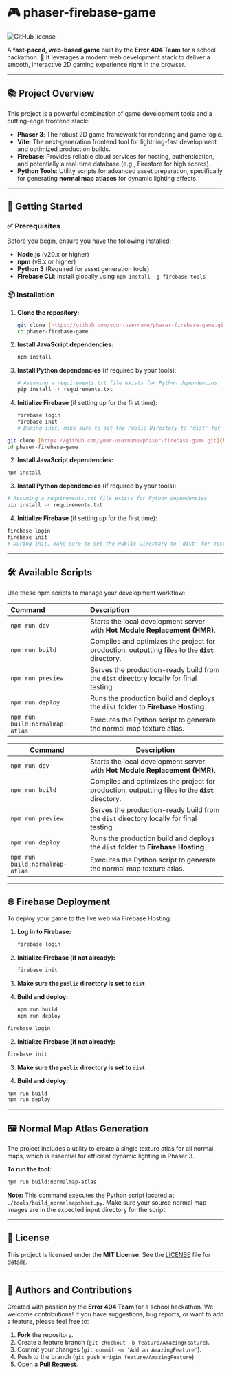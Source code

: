# 🎮 phaser-firebase-game

![GitHub license](https://img.shields.io/badge/License-MIT-blue.svg)

A **fast-paced, web-based game** built by the **Error 404 Team** for a school hackathon. 🚀
It leverages a modern web development stack to deliver a smooth, interactive 2D gaming experience right in the browser.

---

## 📚 Project Overview

This project is a powerful combination of game development tools and a cutting-edge frontend stack:

- **Phaser 3**: The robust 2D game framework for rendering and game logic.
- **Vite**: The next-generation frontend tool for lightning-fast development and optimized production builds.
- **Firebase**: Provides reliable cloud services for hosting, authentication, and potentially a real-time database (e.g., Firestore for high scores).
- **Python Tools**: Utility scripts for advanced asset preparation, specifically for generating **normal map atlases** for dynamic lighting effects.

---

## 🚀 Getting Started

### ✅ Prerequisites

Before you begin, ensure you have the following installed:

- **Node.js** (v20.x or higher)
- **npm** (v9.x or higher)
- **Python 3** (Required for asset generation tools)
- **Firebase CLI**: Install globally using `npm install -g firebase-tools`

### 📦 Installation

1. **Clone the repository:**
   
   ```bash
   git clone [https://github.com/your-username/phaser-firebase-game.git](https://github.com/your-username/phaser-firebase-game.git)
   cd phaser-firebase-game
   ```

2. **Install JavaScript dependencies:**
   
   ```bash
   npm install
   ```

3. **Install Python dependencies** (if required by your tools):
   
   ```bash
   # Assuming a requirements.txt file exists for Python dependencies
   pip install -r requirements.txt
   ```

4. **Initialize Firebase** (if setting up for the first time):
   
   ```bash
   firebase login
   firebase init
   # During init, make sure to set the Public Directory to 'dist' for hosting
   ```
  
  ```bash
  git clone [https://github.com/your-username/phaser-firebase-game.git](https://github.com/your-username/phaser-firebase-game.git)
  cd phaser-firebase-game
  ```
  
2. **Install JavaScript dependencies:**
  
  ```bash
  npm install
  ```
  
3. **Install Python dependencies** (if required by your tools):
  
  ```bash
  # Assuming a requirements.txt file exists for Python dependencies
  pip install -r requirements.txt
  ```
  
4. **Initialize Firebase** (if setting up for the first time):
  
  ```bash
  firebase login
  firebase init
  # During init, make sure to set the Public Directory to 'dist' for hosting
  ```


---

## 🛠️ Available Scripts

Use these npm scripts to manage your development workflow:

| Command                         | Description                                                                                      |
| :------------------------------ | :----------------------------------------------------------------------------------------------- |
| `npm run dev`                   | Starts the local development server with **Hot Module Replacement (HMR)**.                       |
| `npm run build`                 | Compiles and optimizes the project for production, outputting files to the **`dist`** directory. |
| `npm run preview`               | Serves the production-ready build from the `dist` directory locally for final testing.           |
| `npm run deploy`                | Runs the production build and deploys the `dist` folder to **Firebase Hosting**.                 |
| `npm run build:normalmap-atlas` | Executes the Python script to generate the normal map texture atlas.                             |

| Command                         | Description                                                                                      |
| ------------------------------- | ------------------------------------------------------------------------------------------------ |
| `npm run dev`                   | Starts the local development server with **Hot Module Replacement (HMR)**.                       |
| `npm run build`                 | Compiles and optimizes the project for production, outputting files to the **`dist`** directory. |
| `npm run preview`               | Serves the production-ready build from the `dist` directory locally for final testing.           |
| `npm run deploy`                | Runs the production build and deploys the `dist` folder to **Firebase Hosting**.                 |
| `npm run build:normalmap-atlas` | Executes the Python script to generate the normal map texture atlas.                             |

---

## 🌐 Firebase Deployment

To deploy your game to the live web via Firebase Hosting:

1. **Log in to Firebase:**
   
   ```bash
   firebase login
   ```

2. **Initialize Firebase (if not already):**
   
   ```bash
   firebase init
   ```

3. **Make sure the `public` directory is set to `dist`**

4. **Build and deploy:**
   
   ```bash
   npm run build
   npm run deploy
   ```
  
  ```bash
  firebase login
  ```
  
2. **Initialize Firebase (if not already):**
  
  ```bash
  firebase init
  ```
  
3. **Make sure the `public` directory is set to `dist`**
  
4. **Build and deploy:**
  
  ```bash
  npm run build
  npm run deploy
  ```

---

## 🖼️ Normal Map Atlas Generation

The project includes a utility to create a single texture atlas for all normal maps, which is essential for efficient dynamic lighting in Phaser 3.

**To run the tool:**

```bash
npm run build:normalmap-atlas
```

**Note:** This command executes the Python script located at `./tools/build_normalmapsheet.py`. Make sure your source normal map images are in the expected input directory for the script.

---

## 📄 License

This project is licensed under the **MIT License**. See the [LICENSE](LICENSE) file for details.

---

## 👥 Authors and Contributions

Created with passion by the **Error 404 Team** for a school hackathon.
We welcome contributions! If you have suggestions, bug reports, or want to add a feature, please feel free to:

1. **Fork** the repository.
2. Create a feature branch (`git checkout -b feature/AmazingFeature`).
3. Commit your changes (`git commit -m 'Add an AmazingFeature'`).
4. Push to the branch (`git push origin feature/AmazingFeature`).
5. Open a **Pull Request**.
